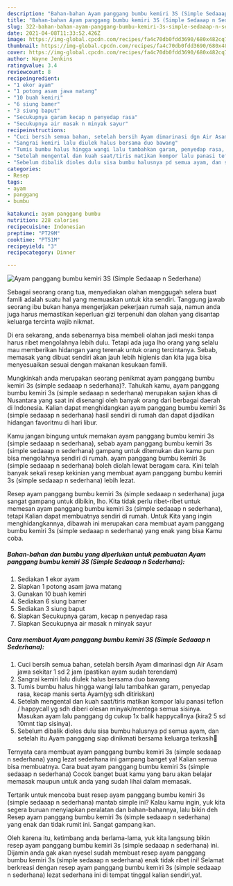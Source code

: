 ```yaml
---
description: "Bahan-bahan Ayam panggang bumbu kemiri 3S (Simple Sedaaap n Sederhana) Sederhana dan Mudah Dibuat"
title: "Bahan-bahan Ayam panggang bumbu kemiri 3S (Simple Sedaaap n Sederhana) Sederhana dan Mudah Dibuat"
slug: 322-bahan-bahan-ayam-panggang-bumbu-kemiri-3s-simple-sedaaap-n-sederhana-sederhana-dan-mudah-dibuat
date: 2021-04-08T11:33:52.426Z
image: https://img-global.cpcdn.com/recipes/fa4c70db0fdd3690/680x482cq70/ayam-panggang-bumbu-kemiri-3s-simple-sedaaap-n-sederhana-foto-resep-utama.jpg
thumbnail: https://img-global.cpcdn.com/recipes/fa4c70db0fdd3690/680x482cq70/ayam-panggang-bumbu-kemiri-3s-simple-sedaaap-n-sederhana-foto-resep-utama.jpg
cover: https://img-global.cpcdn.com/recipes/fa4c70db0fdd3690/680x482cq70/ayam-panggang-bumbu-kemiri-3s-simple-sedaaap-n-sederhana-foto-resep-utama.jpg
author: Wayne Jenkins
ratingvalue: 3.4
reviewcount: 8
recipeingredient:
- "1 ekor ayam"
- "1 potong asam jawa matang"
- "10 buah kemiri"
- "6 siung bamer"
- "3 siung baput"
- "Secukupnya garam kecap n penyedap rasa"
- "Secukupnya air masak n minyak sayur"
recipeinstructions:
- "Cuci bersih semua bahan, setelah bersih Ayam dimarinasi dgn Air Asam jawa sekitar 1 sd 2 jam (pastikan ayam sudah terendam)"
- "Sangrai kemiri lalu diulek halus bersama duo bawang"
- "Tumis bumbu halus hingga wangi lalu tambahkan garam, penyedap rasa, kecap manis serta Ayam(yg sdh ditiriskan)"
- "Setelah mengental dan kuah saat/tiris matikan kompor lalu panasi teflon / happycall yg sdh diberi olesan minyak/mentega semua sisinya. Masukan ayam lalu panggang dg cukup 1x balik happycallnya (kira2 5 sd 10mnt tiap sisinya)."
- "Sebelum dibalik dioles dulu sisa bumbu halusnya pd semua ayam, dan setelah itu Ayam panggang siap dinikmati bersama keluarga terkasih💖"
categories:
- Resep
tags:
- ayam
- panggang
- bumbu

katakunci: ayam panggang bumbu 
nutrition: 228 calories
recipecuisine: Indonesian
preptime: "PT29M"
cooktime: "PT51M"
recipeyield: "3"
recipecategory: Dinner

---
```



![Ayam panggang bumbu kemiri 3S (Simple Sedaaap n Sederhana)](https://img-global.cpcdn.com/recipes/fa4c70db0fdd3690/680x482cq70/ayam-panggang-bumbu-kemiri-3s-simple-sedaaap-n-sederhana-foto-resep-utama.jpg)

Sebagai seorang orang tua, menyediakan olahan menggugah selera buat famili adalah suatu hal yang memuaskan untuk kita sendiri. Tanggung jawab seorang ibu bukan hanya mengerjakan pekerjaan rumah saja, namun anda juga harus memastikan keperluan gizi terpenuhi dan olahan yang disantap keluarga tercinta wajib nikmat.

Di era  sekarang, anda sebenarnya bisa membeli olahan jadi meski tanpa harus ribet mengolahnya lebih dulu. Tetapi ada juga lho orang yang selalu mau memberikan hidangan yang terenak untuk orang tercintanya. Sebab, memasak yang dibuat sendiri akan jauh lebih higienis dan kita juga bisa menyesuaikan sesuai dengan makanan kesukaan famili. 



Mungkinkah anda merupakan seorang penikmat ayam panggang bumbu kemiri 3s (simple sedaaap n sederhana)?. Tahukah kamu, ayam panggang bumbu kemiri 3s (simple sedaaap n sederhana) merupakan sajian khas di Nusantara yang saat ini disenangi oleh banyak orang dari berbagai daerah di Indonesia. Kalian dapat menghidangkan ayam panggang bumbu kemiri 3s (simple sedaaap n sederhana) hasil sendiri di rumah dan dapat dijadikan hidangan favoritmu di hari libur.

Kamu jangan bingung untuk memakan ayam panggang bumbu kemiri 3s (simple sedaaap n sederhana), sebab ayam panggang bumbu kemiri 3s (simple sedaaap n sederhana) gampang untuk ditemukan dan kamu pun bisa mengolahnya sendiri di rumah. ayam panggang bumbu kemiri 3s (simple sedaaap n sederhana) boleh diolah lewat beragam cara. Kini telah banyak sekali resep kekinian yang membuat ayam panggang bumbu kemiri 3s (simple sedaaap n sederhana) lebih lezat.

Resep ayam panggang bumbu kemiri 3s (simple sedaaap n sederhana) juga sangat gampang untuk dibikin, lho. Kita tidak perlu ribet-ribet untuk memesan ayam panggang bumbu kemiri 3s (simple sedaaap n sederhana), tetapi Kalian dapat membuatnya sendiri di rumah. Untuk Kita yang ingin menghidangkannya, dibawah ini merupakan cara membuat ayam panggang bumbu kemiri 3s (simple sedaaap n sederhana) yang enak yang bisa Kamu coba.

<!--inarticleads1-->

##### Bahan-bahan dan bumbu yang diperlukan untuk pembuatan Ayam panggang bumbu kemiri 3S (Simple Sedaaap n Sederhana):

1. Sediakan 1 ekor ayam
1. Siapkan 1 potong asam jawa matang
1. Gunakan 10 buah kemiri
1. Sediakan 6 siung bamer
1. Sediakan 3 siung baput
1. Siapkan Secukupnya garam, kecap n penyedap rasa
1. Siapkan Secukupnya air masak n minyak sayur




<!--inarticleads2-->

##### Cara membuat Ayam panggang bumbu kemiri 3S (Simple Sedaaap n Sederhana):

1. Cuci bersih semua bahan, setelah bersih Ayam dimarinasi dgn Air Asam jawa sekitar 1 sd 2 jam (pastikan ayam sudah terendam)
1. Sangrai kemiri lalu diulek halus bersama duo bawang
1. Tumis bumbu halus hingga wangi lalu tambahkan garam, penyedap rasa, kecap manis serta Ayam(yg sdh ditiriskan)
1. Setelah mengental dan kuah saat/tiris matikan kompor lalu panasi teflon / happycall yg sdh diberi olesan minyak/mentega semua sisinya. Masukan ayam lalu panggang dg cukup 1x balik happycallnya (kira2 5 sd 10mnt tiap sisinya).
1. Sebelum dibalik dioles dulu sisa bumbu halusnya pd semua ayam, dan setelah itu Ayam panggang siap dinikmati bersama keluarga terkasih💖




Ternyata cara membuat ayam panggang bumbu kemiri 3s (simple sedaaap n sederhana) yang lezat sederhana ini gampang banget ya! Kalian semua bisa membuatnya. Cara buat ayam panggang bumbu kemiri 3s (simple sedaaap n sederhana) Cocok banget buat kamu yang baru akan belajar memasak maupun untuk anda yang sudah lihai dalam memasak.

Tertarik untuk mencoba buat resep ayam panggang bumbu kemiri 3s (simple sedaaap n sederhana) mantab simple ini? Kalau kamu ingin, yuk kita segera buruan menyiapkan peralatan dan bahan-bahannya, lalu bikin deh Resep ayam panggang bumbu kemiri 3s (simple sedaaap n sederhana) yang enak dan tidak rumit ini. Sangat gampang kan. 

Oleh karena itu, ketimbang anda berlama-lama, yuk kita langsung bikin resep ayam panggang bumbu kemiri 3s (simple sedaaap n sederhana) ini. Dijamin anda gak akan nyesel sudah membuat resep ayam panggang bumbu kemiri 3s (simple sedaaap n sederhana) enak tidak ribet ini! Selamat berkreasi dengan resep ayam panggang bumbu kemiri 3s (simple sedaaap n sederhana) lezat sederhana ini di tempat tinggal kalian sendiri,ya!.

